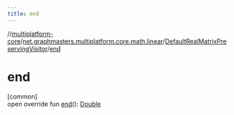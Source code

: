 ```yaml
---
title: end
---
```

//[multiplatform-core](../../../index.html)/[net.graphmasters.multiplatform.core.math.linear](../index.html)/[DefaultRealMatrixPreservingVisitor](index.html)/[end](end.html)



# end



[common]\
open override fun [end](end.html)(): [Double](https://kotlinlang.org/api/latest/jvm/stdlib/kotlin/-double/index.html)




